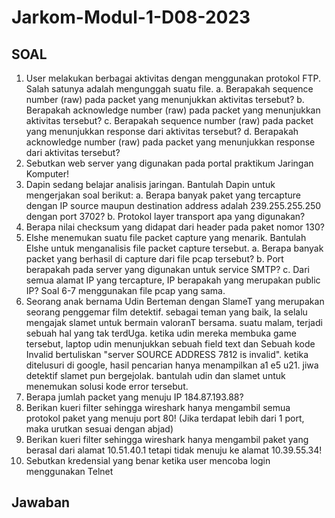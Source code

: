# Jarkom-Modul-1-D08-2023

## SOAL
1. User melakukan berbagai aktivitas dengan menggunakan protokol FTP. Salah satunya
adalah mengunggah suatu file.
a. Berapakah sequence number (raw) pada packet yang menunjukkan aktivitas
tersebut?
b. Berapakah acknowledge number (raw) pada packet yang menunjukkan aktivitas
tersebut?
c. Berapakah sequence number (raw) pada packet yang menunjukkan response
dari aktivitas tersebut?
d. Berapakah acknowledge number (raw) pada packet yang menunjukkan response
dari aktivitas tersebut?
2. Sebutkan web server yang digunakan pada portal praktikum Jaringan Komputer!
3. Dapin sedang belajar analisis jaringan. Bantulah Dapin untuk mengerjakan soal berikut:
a. Berapa banyak paket yang tercapture dengan IP source maupun destination
address adalah 239.255.255.250 dengan port 3702?
b. Protokol layer transport apa yang digunakan?
4. Berapa nilai checksum yang didapat dari header pada paket nomor 130?
5. Elshe menemukan suatu file packet capture yang menarik. Bantulah Elshe untuk
menganalisis file packet capture tersebut.
a. Berapa banyak packet yang berhasil di capture dari file pcap tersebut?
b. Port berapakah pada server yang digunakan untuk service SMTP?
c. Dari semua alamat IP yang tercapture, IP berapakah yang merupakan public IP?
Soal 6-7 menggunakan file pcap yang sama.
6. Seorang anak bernama Udin Berteman dengan SlameT yang merupakan seorang
penggemar film detektif. sebagai teman yang baik, Ia selalu mengajak slamet untuk
bermain valoranT bersama. suatu malam, terjadi sebuah hal yang tak terdUga. ketika
udin mereka membuka game tersebut, laptop udin menunjukkan sebuah field text dan
Sebuah kode Invalid bertuliskan "server SOURCE ADDRESS 7812 is invalid". ketika
ditelusuri di google, hasil pencarian hanya menampilkan a1 e5 u21. jiwa detektif slamet
pun bergejolak. bantulah udin dan slamet untuk menemukan solusi kode error tersebut.
7. Berapa jumlah packet yang menuju IP 184.87.193.88?
8. Berikan kueri filter sehingga wireshark hanya mengambil semua protokol paket yang
menuju port 80! (Jika terdapat lebih dari 1 port, maka urutkan sesuai dengan abjad)
9. Berikan kueri filter sehingga wireshark hanya mengambil paket yang berasal dari alamat
10.51.40.1 tetapi tidak menuju ke alamat 10.39.55.34!
10. Sebutkan kredensial yang benar ketika user mencoba login menggunakan Telnet

## Jawaban
